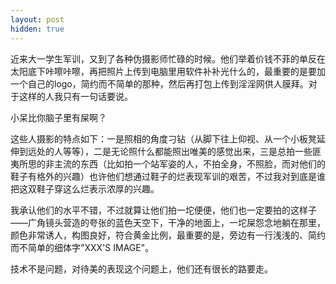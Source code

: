 ```yaml
---
layout: post
hidden: true
---
```

近来大一学生军训，又到了各种伪摄影师忙碌的时候。他们举着价钱不菲的单反在太阳底下咔嚓咔嚓，再把照片上传到电脑里用软件补补光什么的，最重要的是要加一个自己的logo，简约而不简单的那种，然后再打包上传到淫淫网供人膜拜。对于这样的人我只有一句话要说。

小呆比你脑子里有屎啊？

这些人摄影的特点如下：一是照相的角度刁钻（从脚下往上仰视、从一个小板凳延伸到远处的人等等），二是无论照什么都能照出唯美的感觉出来，三是总拍一些匪夷所思的非主流的东西（比如拍一个站军姿的人，不拍全身，不照脸，而对他们的鞋子有格外的兴趣）也许他们想通过鞋子的烂表现军训的艰苦，不过我对到底是谁把这双鞋子穿这么烂表示浓厚的兴趣。

我承认他们的水平不错，不过就算让他们拍一坨便便，他们也一定要拍的这样子——广角镜头营造的夸张的蓝色天空下，干净的地面上，一坨屎怨念地躺在那里，颜色非常诱人，构图良好，符合黄金比例，最重要的是，旁边有一行浅浅的、简约而不简单的细体字"XXX'S IMAGE"。

技术不是问题，对待美的表现这个问题上，他们还有很长的路要走。